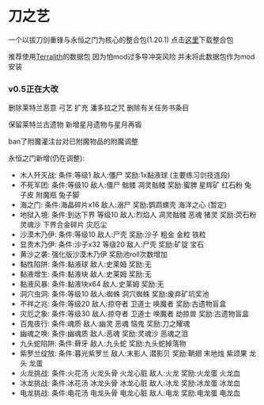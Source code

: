# 刀之艺
一个以拔刀剑重锋与永恒之门为核心的整合包(1.20.1) 点击[这里](https://github.com/ALINGCAT/BladesArt/releases)下载整合包

推荐使用[Terralith](https://www.mcmod.cn/class/4557.html)的数据包
因为怕mod过多导冲突风险 并未将此数据包作为mod安装

### v0.5正在大改
删除莱特兰恶意 弓艺 扩充 潘多拉之咒 删除有关任务书条目

保留莱特兰古遗物 新增星月遗物与星月再锻

ban了附魔灌注台对已附魔物品的附魔调整

永恒之门新增(仍在调整):
- 木人歼灭战: 条件:等级1 敌人:僵尸 奖励:1x黏液球 (主要练习剑技连段)
- 不死军团: 条件:等级10 敌人:僵尸 骷髅 凋灵骷髅 奖励:蜜脾 星辉矿 红石粉 兔子皮 附魔瓶 兔子脚
- 海之门: 条件:海晶碎片x16 敌人:溺尸 奖励:鹦鹉螺壳 海洋之心 (暂定)
- 地狱入境: 条件:到达下界 等级10 敌人:烈焰人 凋灵骷髅 恶魂 猪灵 奖励:荧石粉 灵魂沙 下界合金碎片 灾厄尘
- 沙漠木乃伊: 条件:等级10 敌人:尸壳 奖励:沙子 粗金 金粒 铁粒
- 显贵木乃伊: 条件:沙子x32 等级20 敌人:尸壳 奖励:矿锭 宝石
- 黄沙之袭: 强化版沙漠木乃伊 奖励池roll次数增加
- 黏性陷阱: 条件:黏液球 敌人:史莱姆 奖励:无
- 黏液增生: 条件:黏液块 敌人:史莱姆 奖励:无
- 黏液风暴: 条件:黏液块x64 敌人:史莱姆 奖励:无
- 洞穴虫洞: 条件:等级10 敌人:蜘蛛 洞穴蜘蛛 奖励:废弃矿坑奖池
- 不祥之兆: 条件:等级20 敌人:掠夺者 卫道士 唤魔者 奖励:古遗物盲盒
- 灾厄之象: 条件:等级30 敌人:掠夺者 卫道士 唤魔者 劫掠兽 奖励:古遗物盲盒
- 百鬼夜行: 条件:魂质 敌人:幽灵 恶魂 恼鬼 奖励:刀之耀魂
- 幽魂之唤: 条件:幽魂质 敌人:恶魂 奖励:灵魂沙 恶魂之泪
- 九头蛇陷阱: 条件:藓牙 敌人:九头蛇 奖励:九头蛇掉落物
- 紫罗兰绽放: 条件:暮光紫罗兰 敌人:末影人 潜影贝 奖励:鞘翅 末地烛 紫颂果 龙头 龙蛋
- 火龙挑战: 条件:火花汤 火龙头骨 火龙心脏 敌人:火龙 奖励:火龙蛋 火龙血
- 冰龙挑战: 条件:冰花汤 冰龙头骨 冰龙心脏 敌人:冰龙 奖励:冰龙蛋 冰龙血
- 电龙挑战: 条件:电花汤 电龙头骨 电龙心脏 敌人:电龙 奖励:电龙蛋 电龙血

